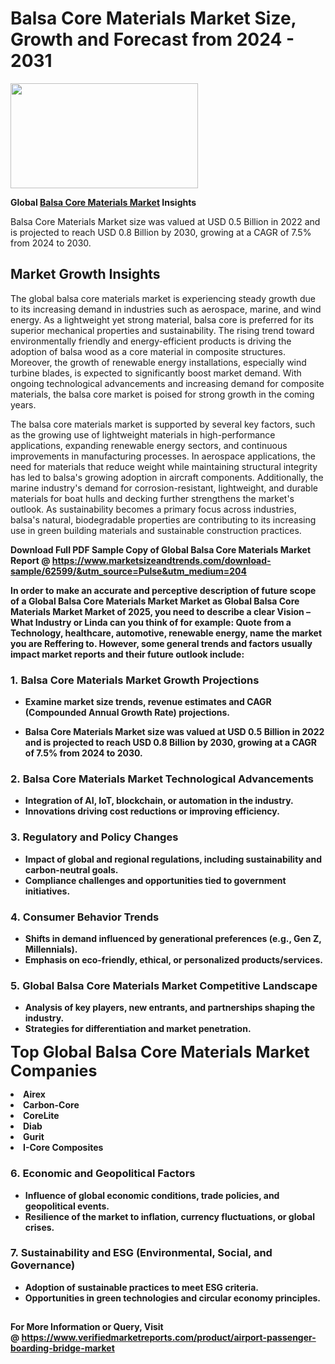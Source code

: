 <H1>Balsa Core Materials Market Size, Growth and Forecast from 2024 - 2031</H1><img class="aligncenter size-medium wp-image-584254" src="https://thirdeyenews.in/wp-content/uploads/2024/09/Global-Market-Research-300x168.jpeg" alt="" width="300" height="168" /><p><strong>Global&nbsp;<a href="https://www.marketsizeandtrends.com/download-sample/62599/&amp;utm_source=Pulse&amp;utm_medium=204">Balsa Core Materials Market</a> Insights</strong></p><p>Balsa Core Materials Market size was valued at USD 0.5 Billion in 2022 and is projected to reach USD 0.8 Billion by 2030, growing at a CAGR of 7.5% from 2024 to 2030.</p><p><h2>Market Growth Insights</h2> <p>The global balsa core materials market is experiencing steady growth due to its increasing demand in industries such as aerospace, marine, and wind energy. As a lightweight yet strong material, balsa core is preferred for its superior mechanical properties and sustainability. The rising trend toward environmentally friendly and energy-efficient products is driving the adoption of balsa wood as a core material in composite structures. Moreover, the growth of renewable energy installations, especially wind turbine blades, is expected to significantly boost market demand. With ongoing technological advancements and increasing demand for composite materials, the balsa core market is poised for strong growth in the coming years.</p> <p><strong></strong></p> <p>The balsa core materials market is supported by several key factors, such as the growing use of lightweight materials in high-performance applications, expanding renewable energy sectors, and continuous improvements in manufacturing processes. In aerospace applications, the need for materials that reduce weight while maintaining structural integrity has led to balsa's growing adoption in aircraft components. Additionally, the marine industry's demand for corrosion-resistant, lightweight, and durable materials for boat hulls and decking further strengthens the market's outlook. As sustainability becomes a primary focus across industries, balsa's natural, biodegradable properties are contributing to its increasing use in green building materials and sustainable construction practices.</p> <p><strong></p><p><span class=""><strong>Download Full PDF Sample Copy of Global Balsa Core Materials Market Report</strong> @ <a href="https://www.marketsizeandtrends.com/download-sample/62599/&amp;utm_source=Pulse&amp;utm_medium=204" target="_blank">https://www.marketsizeandtrends.com/download-sample/62599/&amp;utm_source=Pulse&amp;utm_medium=204</a></span></p><p>In order to make an accurate and perceptive description of future scope of a Global&nbsp;Balsa Core Materials Market Market as Global&nbsp;Balsa Core Materials Market Market of 2025, you need to describe a clear Vision &ndash; What Industry or Linda can you think of for example: Quote from a Technology, healthcare, automotive, renewable energy, name the market you are Reffering to. However, some general trends and factors usually impact market reports and their future outlook include:</p><h3>1.&nbsp;<strong>Balsa Core Materials Market Growth Projections</strong></h3><ul><li>Examine market size trends, revenue estimates and CAGR (Compounded Annual Growth Rate) projections.</li><li><p>Balsa Core Materials Market size was valued at USD 0.5 Billion in 2022 and is projected to reach USD 0.8 Billion by 2030, growing at a CAGR of 7.5% from 2024 to 2030.</p></li></ul><h3>2.&nbsp;<strong>Balsa Core Materials Market Technological Advancements</strong></h3><ul><li>Integration of AI, IoT, blockchain, or automation in the industry.</li><li>Innovations driving cost reductions or improving efficiency.</li></ul><h3>3.&nbsp;<strong>Regulatory and Policy Changes</strong></h3><ul><li>Impact of global and regional regulations, including sustainability and carbon-neutral goals.</li><li>Compliance challenges and opportunities tied to government initiatives.</li></ul><h3>4.&nbsp;<strong>Consumer Behavior Trends</strong></h3><ul><li>Shifts in demand influenced by generational preferences (e.g., Gen Z, Millennials).</li><li>Emphasis on eco-friendly, ethical, or personalized products/services.</li></ul><h3>5.&nbsp;<strong>Global Balsa Core Materials Market Competitive Landscape</strong></h3><ul><li>Analysis of key players, new entrants, and partnerships shaping the industry.</li><li>Strategies for differentiation and market penetration.</li></ul><p data-pm-slice="1 1 []"><span style="color: inherit; font-family: inherit; font-size: 25px;">Top Global Balsa Core Materials Market Companies</span></p><div class="" data-test-id=""><p><li>Airex</li><li> Carbon-Core</li><li> CoreLite</li><li> Diab</li><li> Gurit</li><li> I-Core Composites</li></p></div><h3>6.&nbsp;<strong>Economic and Geopolitical Factors</strong></h3><ul><li>Influence of global economic conditions, trade policies, and geopolitical events.</li><li>Resilience of the market to inflation, currency fluctuations, or global crises.</li></ul><h3>7.&nbsp;<strong>Sustainability and ESG (Environmental, Social, and Governance)</strong></h3><ul><li>Adoption of sustainable practices to meet ESG criteria.</li><li>Opportunities in green technologies and circular economy principles.</li></ul><h2><strong style="font-size: 14px;">For More Information or Query, Visit @&nbsp;</strong><a style="background-color: #ffffff; font-size: 14px;" href="https://www.marketsizeandtrends.com/report/balsa-core-materials-market/" target="_blank">https://www.verifiedmarketreports.com/product/airport-passenger-boarding-bridge-market</a></h2>
